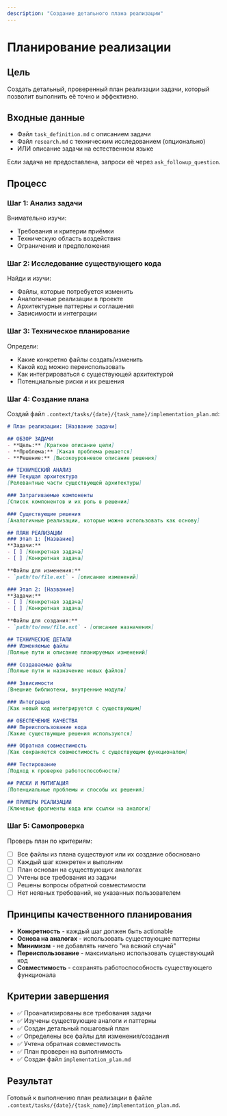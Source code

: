 ```yaml
---
description: "Создание детального плана реализации"
---
```


# Планирование реализации

## Цель
Создать детальный, проверенный план реализации задачи, который позволит выполнить её точно и эффективно.

## Входные данные
- Файл `task_definition.md` с описанием задачи
- Файл `research.md` с техническим исследованием (опционально)
- ИЛИ описание задачи на естественном языке

Если задача не предоставлена, запроси её через `ask_followup_question`.

## Процесс

### Шаг 1: Анализ задачи
Внимательно изучи:
- Требования и критерии приёмки
- Техническую область воздействия
- Ограничения и предположения

### Шаг 2: Исследование существующего кода
Найди и изучи:
- Файлы, которые потребуется изменить
- Аналогичные реализации в проекте
- Архитектурные паттерны и соглашения
- Зависимости и интеграции

### Шаг 3: Техническое планирование
Определи:
- Какие конкретно файлы создать/изменить
- Какой код можно переиспользовать
- Как интегрироваться с существующей архитектурой
- Потенциальные риски и их решения

### Шаг 4: Создание плана
Создай файл `.context/tasks/{date}/{task_name}/implementation_plan.md`:

```markdown
# План реализации: [Название задачи]

## ОБЗОР ЗАДАЧИ
- **Цель:** [Краткое описание цели]
- **Проблема:** [Какая проблема решается]
- **Решение:** [Высокоуровневое описание решения]

## ТЕХНИЧЕСКИЙ АНАЛИЗ
### Текущая архитектура
[Релевантные части существующей архитектуры]

### Затрагиваемые компоненты
[Список компонентов и их роль в решении]

### Существующие решения
[Аналогичные реализации, которые можно использовать как основу]

## ПЛАН РЕАЛИЗАЦИИ
### Этап 1: [Название]
**Задачи:**
- [ ] [Конкретная задача]
- [ ] [Конкретная задача]

**Файлы для изменения:**
- `path/to/file.ext` - [описание изменений]

### Этап 2: [Название]
**Задачи:**
- [ ] [Конкретная задача]
- [ ] [Конкретная задача]

**Файлы для создания:**
- `path/to/new/file.ext` - [описание назначения]

## ТЕХНИЧЕСКИЕ ДЕТАЛИ
### Изменяемые файлы
[Полные пути и описание планируемых изменений]

### Создаваемые файлы
[Полные пути и назначение новых файлов]

### Зависимости
[Внешние библиотеки, внутренние модули]

### Интеграция
[Как новый код интегрируется с существующим]

## ОБЕСПЕЧЕНИЕ КАЧЕСТВА
### Переиспользование кода
[Какие существующие решения используются]

### Обратная совместимость
[Как сохраняется совместимость с существующим функционалом]

### Тестирование
[Подход к проверке работоспособности]

## РИСКИ И МИТИГАЦИЯ
[Потенциальные проблемы и способы их решения]

## ПРИМЕРЫ РЕАЛИЗАЦИИ
[Ключевые фрагменты кода или ссылки на аналоги]
```

### Шаг 5: Самопроверка
Проверь план по критериям:
- [ ] Все файлы из плана существуют или их создание обосновано
- [ ] Каждый шаг конкретен и выполним
- [ ] План основан на существующих аналогах
- [ ] Учтены все требования из задачи
- [ ] Решены вопросы обратной совместимости
- [ ] Нет неявных требований, не указанных пользователем

## Принципы качественного планирования
- **Конкретность** - каждый шаг должен быть actionable
- **Основа на аналогах** - использовать существующие паттерны
- **Минимизм** - не добавлять ничего "на всякий случай"
- **Переиспользование** - максимально использовать существующий код
- **Совместимость** - сохранять работоспособность существующего функционала

## Критерии завершения
- ✅ Проанализированы все требования задачи
- ✅ Изучены существующие аналоги и паттерны
- ✅ Создан детальный пошаговый план
- ✅ Определены все файлы для изменения/создания
- ✅ Учтена обратная совместимость
- ✅ План проверен на выполнимость
- ✅ Создан файл `implementation_plan.md`

## Результат
Готовый к выполнению план реализации в файле `.context/tasks/{date}/{task_name}/implementation_plan.md`.